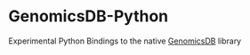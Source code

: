 # GenomicsDB-Python
Experimental Python Bindings to the native [GenomicsDB](https://github.com/GenomicsDB/GenomicsDB) library

